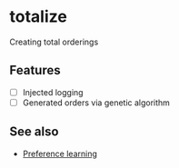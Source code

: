 # totalize
Creating total orderings

## Features

- [ ] Injected logging
- [ ] Generated orders via genetic algorithm

## See also

- [Preference learning](https://en.wikipedia.org/wiki/Preference_learning)
